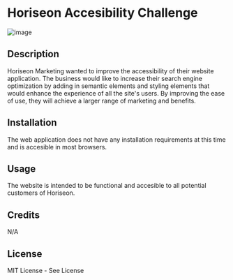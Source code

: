 # Horiseon Accesibility Challenge

![image](https://user-images.githubusercontent.com/131561844/236001567-cd18e38c-50a9-45e9-9392-f18032cf627d.png)


## Description
Horiseon Marketing wanted to improve the accessibility of their website application. The business would like to increase their search engine optimization by adding in semantic elements and styling elements that would enhance the experience of all the site's users. By improving the ease of use, they will achieve a larger range of marketing and benefits.

## Installation
The web application does not have any installation requirements at this time and is accesible in most browsers.

## Usage
The website is intended to be functional and accesible to all potential customers of Horiseon.

## Credits
N/A

## License
MIT License - See License
